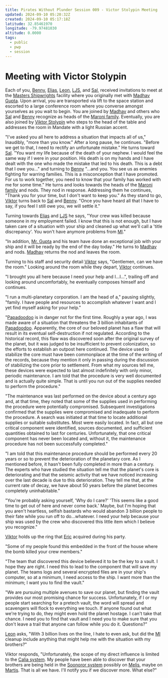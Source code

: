 ```yaml
---
title: Pirates Without Plunder Session 009 - Victor Stolypin Meeting
updated: 2024-09-10 05:20:32Z
created: 2024-09-10 05:17:18Z
latitude: 32.85461970
longitude: -79.97481030
altitude: 0.0000
tags:
  - public
  - pwp
  - session
---
```


# Meeting with Victor Stolypin

Each of you, [Benny](Benito%20Benny%20Maroni%20-%20PC.md), [Elias](Elias%20Merten%20-%20PC.md), [Leon](Leon%20Ardo%20-%20PC.md), [LJS](Long%20John%20Silver%20-%20NPC.md), and [Sal](Salizar%20Sal%20Maroni%20-%20PC.md), received invitations to meet at the [Masters Shipwrights](Masters%20Shipwrights.md) facility where you originally met with [Madhav Gupta](Madhav%20Gupta%20-%20NPC.md). Upon arrival, you are transported via lift to the space station and escorted to a large conference room where you converse amongst yourselves as you wait to begin. You are joined by [Madhav](Madhav%20Gupta%20-%20NPC.md) and others who [Sal](Salizar%20Sal%20Maroni%20-%20PC.md) and [Benny](Benito%20Benny%20Maroni%20-%20PC.md) recognize as heads of the [Maroni family](Maroni%20family.md). Eventually, you are also joined by [Viktor Stolypin](Viktor%20Stolypin%20-%20NPC.md) who steps to the head of the table and addresses the room in Mandate with a light Russian accent.

\"I've asked you all here to address a situation that impacts all of us,\" Inaudibly, \"more than you know.\" After a long pause, he continues. \"Before we get to that, I need to rectify an unfortunate mistake.\" He turns toward [Sal](Salizar%20Sal%20Maroni%20-%20PC.md). \"You want my life because of the death of your nephew. I would feel the same way if I were in your position. His death is on my hands and I have dealt with the one who made the mistake that led to his death. This is a debt that I owe you...\" and turning to [Benny](Benito%20Benny%20Maroni%20-%20PC.md) \"...and you. You see us as enemies fighting for warring families. This is a misconception that I have promoted. For us to work together, you need to know that your family has worked with me for some time.\" He turns and looks towards the heads of the [Maroni family](Maroni%20family.md) and nods. They nod in response. Addressing them he continues, \"Thank you for your time, but I don't want to keep you.\" As they stand to go, [Viktor](Viktor%20Stolypin%20-%20NPC.md) turns back to [Sal](Salizar%20Sal%20Maroni%20-%20PC.md) and [Benny](Benito%20Benny%20Maroni%20-%20PC.md). \"Once you have heard all that I have to say, if you feel I still owe you, we will settle it.\"

Turning towards [Elias](Elias%20Merten%20-%20PC.md) and [LJS](Long%20John%20Silver%20-%20NPC.md) he says, \"Your crew was killed because someone in my employment failed. I know that this is not enough, but I have taken care of a situation with your ship and cleaned up what we'll call a 'title discrepancy'. You won't have anymore problems from [MI](Motinovation%20Industries%20(MI).md).\"

\"In addition, [Mr. Gupta](Madhav%20Gupta%20-%20NPC.md) and his team have done an exceptional job with your ship and it will be ready by the end of the day today.\" He turns to [Madhav](Madhav%20Gupta%20-%20NPC.md) and nods. [Madhav](Madhav%20Gupta%20-%20NPC.md) returns the nod and leaves the room.

Turning to his staff and security detail [Viktor](Viktor%20Stolypin%20-%20NPC.md) says, \"Gentlemen, can we have the room.\" Looking around the room while they depart, [Viktor](Viktor%20Stolypin%20-%20NPC.md) continues.

\"I brought you all here because I need your help and I...I...\", trailing off and looking around uncomfortably, he eventually composes himself and continues.

\"I run a multi-planetary corporation. I am the head of a,\" pausing slightly, \"family. I have people and resources to accomplish whatever I want and I yet find myself asking for your help.\"

\"[Papadoodoo](Papadoudou%20-%20Planet.md) is in danger not for the first time. Roughly a year ago, I was made aware of a situation that threatens the 3 billion inhabitants of [Papadoodoo](Papadoudou%20-%20Planet.md). Apparently, the core of our beloved planet has a flaw that will result in its eventual self-destruction if not regulated. According to the historical record, this flaw was discovered soon after the original survey of the planet, but it was judged to be insufficient to prevent colonization, so the efforts to establish an outpost here continued. The device used to stabilize the core must have been commonplace at the time of the writing of the records, because they mention it only in passing during the discussion of stabilizing the core prior to settlement. From what my sources tell me, these devices were expected to last almost indefinitely with only minor, periodic maintenance. I am told that the procedure is very well documented and is actually quite simple. That is until you run out of the supplies needed to perform the procedure.\"

\"The maintenance was last performed on the device about a century ago and, at that time, they noted that some of the supplies used in performing the procedure were potentially compromised. Subsequent investigations confirmed that the supplies were compromised and inadequate to perform the procedure. A search was initiated at that time to locate additional supplies or suitable substitutes. Most were easily located. In fact, all but one critical component were identified, sources documented, and sufficient quantities obtained to last for centuries. Unfortunately, that one critical [](STARS%20WITHOUT%20NUMBER,%20FREE%20EDITION#Pretech,%20Psitech,%20and%20the%20Gates|Pretech) component has never been located and, without it, the maintenance procedure has not been successfully completed.\"

\"I am told that this maintenance procedure should be performed every 20 years or so to prevent the deterioration of the planetary core. As I mentioned before, it hasn't been fully completed in more than a century. The experts who have studied the situation tell me that the planet's core is deteriorating and that the seismic activity that we have noticed increasing over the last decade is due to this deterioration. They tell me that, at the current rate of decay, we have about 50 years before the planet becomes completely uninhabitable.\"

\"You're probably asking yourself, 'Why do I care?' 'This seems like a good time to get out of here and never come back.' Maybe, but I'm hoping that you aren't heartless, selfish bastards who would abandon 3 billion people to their fate while you run off to do...whatever. I need your help because your ship was used by the crew who discovered this little item which I believe you recognize."

[Viktor](Viktor%20Stolypin%20-%20NPC.md) holds up the [](STARS%20WITHOUT%20NUMBER,%20FREE%20EDITION#Pretech,%20Psitech,%20and%20the%20Gates|Pretech) ring that [Eric](Eric%20Magnus%20-%20PC.md) acquired during his party.

\"Some of my people found this embedded in the front of the house where the bomb killed your crew members.\"

\"The team that discovered this device believed it to be the key to a [](STARS%20WITHOUT%20NUMBER,%20FREE%20EDITION#Pretech,%20Psitech,%20and%20the%20Gates|Pretech) vault. I hope they are right. I need this to lead to the component that will save my planet. The teams logs and several encrypted files are in your ship's computer, so at a minimum, I need access to the ship. I want more than the minimum; I want you to find the vault.\"

\"We are pursuing multiple avenues to save our planet, but finding the vault provides our most promising chance for success. Unfortunately, if I or my people start searching for a pretech vault, the word will spread and scavengers will flock to everything we touch. If anyone found out what we're trying to do, they might even hold the planet hostage. I can't take that chance. I need you to find that vault and I need you to make sure that you don't leave a trail that anyone can follow while you do it. Questions?\"

[Leon](Leon%20Ardo%20-%20PC.md) asks, \"With 3 billion lives on the line, I hate to even ask, but did the [MI](Motinovation%20Industries%20(MI).md) cleanup include anything that might help me with the situation with my brothers?\"

Viktor responds, \"Unfortunately, the scope of my direct influence is limited to the [Calia system](Calia%20-%20System.md). My people have been able to discover that your brothers are being held in the [Soonoror system](Soonoror%20-%20System.md) possibly on [Melis](Melis%20-%20Planet.md), maybe on [Martis](Martis%20-%20Planet.md). That is all we have. I'll notify you if we discover more. What else?\"

